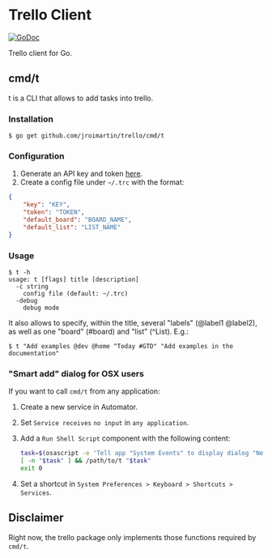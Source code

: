 # Trello Client

[![GoDoc](https://img.shields.io/static/v1?label=godoc&message=reference&color=blue)](https://pkg.go.dev/github.com/jroimartin/trello)

Trello client for Go.

## cmd/t

t is a CLI that allows to add tasks into trello.

### Installation

```
$ go get github.com/jroimartin/trello/cmd/t
```

### Configuration

1. Generate an API key and token [here](https://trello.com/app-key).
2. Create a config file under `~/.trc` with the format:

```json
{
	"key": "KEY",
	"token": "TOKEN",
	"default_board": "BOARD_NAME",
	"default_list": "LIST_NAME"
}
```

### Usage

```
$ t -h
usage: t [flags] title [description]
  -c string
	config file (default: ~/.trc)
  -debug
	debug mode
```

It also allows to specify, within the title, several "labels" (@label1
@label2), as well as one "board" (#board) and "list" (^List). E.g.:

```
$ t "Add examples @dev @home ^Today #GTD" "Add examples in the documentation"
```

### "Smart add" dialog for OSX users

If you want to call `cmd/t` from any application:

1. Create a new service in Automator.
2. Set `Service receives` `no input` in `any application`.
3. Add a `Run Shell Script` component with the following content:

	```sh
	task=$(osascript -e 'Tell app "System Events" to display dialog "New task:" default answer ""' -e 'text returned of result')
	[ -n "$task" ] && /path/to/t "$task"
	exit 0
	```

4. Set a shortcut in `System Preferences > Keyboard > Shortcuts > Services`.

## Disclaimer

Right now, the trello package only implements those functions required by
`cmd/t`.
